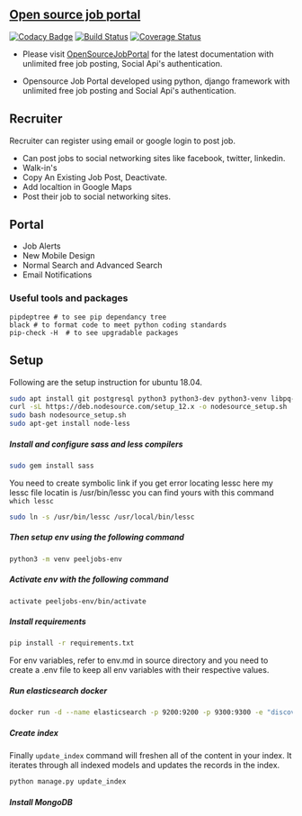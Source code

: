 ## [Open source job portal](https://peeljobs.com)

[![Codacy Badge](https://api.codacy.com/project/badge/Grade/105a3bf03bec4cfbac70d7c30e574bea)](https://www.codacy.com/manual/ashwin/opensource-job-portal?utm_source=github.com&utm_medium=referral&utm_content=MicroPyramid/opensource-job-portal&utm_campaign=Badge_Grade)
[![Build Status](https://travis-ci.org/MicroPyramid/opensource-job-portal.svg?branch=master)](https://travis-ci.org/MicroPyramid/opensource-job-portal)
[![Coverage Status](https://coveralls.io/repos/github/MicroPyramid/opensource-job-portal/badge.svg?branch=master)](https://coveralls.io/github/MicroPyramid/opensource-job-portal?branch=master)

- Please visit [OpenSourceJobPortal](https://opensource-job-portal.readthedocs.io/en/latest/) for the latest documentation with unlimited free job posting, Social Api's authentication.

- Opensource Job Portal developed using python, django framework with unlimited free job posting and Social Api's authentication.

## Recruiter

Recruiter can register using email or google login to post job.

- Can post jobs to social networking sites like facebook, twitter, linkedin.
- Walk-in's
- Copy An Existing Job Post, Deactivate.
- Add localtion in Google Maps
- Post their job to social networking sites.

## Portal

- Job Alerts
- New Mobile Design
- Normal Search and Advanced Search
- Email Notifications

### Useful tools and packages
```
pipdeptree # to see pip dependancy tree
black # to format code to meet python coding standards
pip-check -H  # to see upgradable packages
```
## Setup

Following are the setup instruction for ubuntu 18.04.

```bash
sudo apt install git postgresql python3 python3-dev python3-venv libpq-dev build-essential ruby ruby-dev gem redis-server memcached redis-tools -y
curl -sL https://deb.nodesource.com/setup_12.x -o nodesource_setup.sh
sudo bash nodesource_setup.sh
sudo apt-get install node-less
```

##### Install and configure sass and less compilers

```bash
sudo gem install sass
```

You need to create symbolic link if you get error locating lessc
here my lessc file locatin is /usr/bin/lessc
you can find yours with this command `which lessc`

```bash
sudo ln -s /usr/bin/lessc /usr/local/bin/lessc
```

##### Then setup env using the following command

```bash
python3 -m venv peeljobs-env
```

##### Activate env with the following command

```bash
activate peeljobs-env/bin/activate
```

##### Install requirements

```bash
pip install -r requirements.txt
```

For env variables, refer to env.md in source directory and you need to create a .env file to keep all env variables with their respective values.

##### Run elasticsearch docker

```bash
docker run -d --name elasticsearch -p 9200:9200 -p 9300:9300 -e "discovery.type=single-node" elasticsearch:2.4
```

##### Create index

Finally `update_index` command will freshen all of the content in your index. It iterates through all indexed models and updates the records in the index.

```bash
python manage.py update_index
```
##### Install MongoDB
